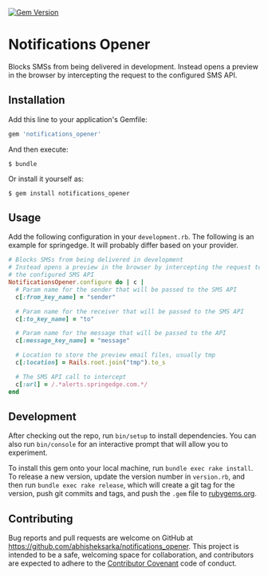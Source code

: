 [![Gem Version](https://badge.fury.io/rb/notifications_opener.svg)](http://badge.fury.io/rb/notifications_opener)

# Notifications Opener

Blocks SMSs from being delivered in development. Instead opens a preview in the browser by intercepting the request to the configured SMS API.

## Installation

Add this line to your application's Gemfile:

```ruby
gem 'notifications_opener'
```

And then execute:

    $ bundle

Or install it yourself as:

    $ gem install notifications_opener

## Usage

Add the following configuration in your `development.rb`. The following is an example for springedge. It will probably differ based on your provider.

```ruby
# Blocks SMSs from being delivered in development
# Instead opens a preview in the browser by intercepting the request to
# the configured SMS API
NotificationsOpener.configure do | c |
  # Param name for the sender that will be passed to the SMS API
  c[:from_key_name] = "sender"

  # Param name for the receiver that will be passed to the SMS API
  c[:to_key_name] = "to"

  # Param name for the message that will be passed to the API
  c[:message_key_name] = "message"

  # Location to store the preview email files, usually tmp
  c[:location] = Rails.root.join("tmp").to_s

  # The SMS API call to intercept
  c[:url] = /.*alerts.springedge.com.*/
end
```

## Development

After checking out the repo, run `bin/setup` to install dependencies. You can also run `bin/console` for an interactive prompt that will allow you to experiment.

To install this gem onto your local machine, run `bundle exec rake install`. To release a new version, update the version number in `version.rb`, and then run `bundle exec rake release`, which will create a git tag for the version, push git commits and tags, and push the `.gem` file to [rubygems.org](https://rubygems.org).

## Contributing

Bug reports and pull requests are welcome on GitHub at https://github.com/abhisheksarka/notifications_opener. This project is intended to be a safe, welcoming space for collaboration, and contributors are expected to adhere to the [Contributor Covenant](http://contributor-covenant.org) code of conduct.
